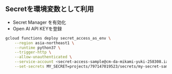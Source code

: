 ## Secretを環境変数として利用

- Secret Manager を有効化
- Open AI API KEYを登録

```sh
gcloud functions deploy secret_access_as_env \
    --region asia-northeast1 \
    --runtime python37 \
    --trigger-http \
    --allow-unauthenticated \
    --service-account <secret-access-sample@cm-da-mikami-yuki-258308.iam.gserviceaccount.com> \
    --set-secrets MY_SECRET=projects/797147019523/secrets/my-secret-sample:latest
```
